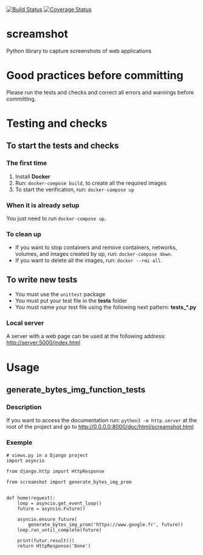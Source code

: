 [![Build Status](https://travis-ci.org/makinacorpus/screamshot.svg?branch=master)](https://travis-ci.org/makinacorpus/screamshot)
[![Coverage Status](https://coveralls.io/repos/github/makinacorpus/screamshot/badge.svg?branch=master)](https://coveralls.io/github/makinacorpus/screamshot?branch=master)

# screamshot
Python library to capture screenshots of web applications

# Good practices before committing

Please run the tests and checks and correct all errors and warnings before committing.

# Testing and checks
## To start the tests and checks
### The first time

1. Install **Docker**
2. Run: `docker-compose build`, to create all the required images
3. To start the verification, run: `docker-compose up`

### When it is already setup

You just need to run `docker-compose up`.

### To clean up

* If you want to stop containers and remove containers, networks, volumes, and images created by up, run: `docker-compose down`.
* If you want to delete all the images, run: `docker --rmi all`.

## To write new tests

* You must use the `unittest` package
* You must put your test file in the **tests** folder
* You must name your test file using the following next pattern: **tests_*.py**

### Local server

A server with a web page can be used at the following address: <http://server:5000/index.html>

# Usage
## generate_bytes_img_function_tests
### Description

If you want to access the documentation run: `python3 -m http.server` at the root of the project and go to <http://0.0.0.0:8000/doc/html/screamshot.html>

### Exemple

```
# views.py in a Django project
import asyncio

from django.http import HttpResponse

from screamshot import generate_bytes_img_prom


def home(request):
    loop = asyncio.get_event_loop()
    future = asyncio.Future()

    asyncio.ensure_future(
        generate_bytes_img_prom('https://www.google.fr', future))
    loop.run_until_complete(future)

    print(futur.result())
    return HttpResponse('Done')
``` 
